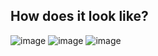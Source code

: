 ## How does it look like?

![image](https://user-images.githubusercontent.com/76411405/135789783-8d69c6eb-f039-4186-b264-2995d47949a2.png)
![image](https://user-images.githubusercontent.com/76411405/135789843-38a35f0d-3f40-4f40-8e01-62fd1368425f.png)
![image](https://user-images.githubusercontent.com/76411405/135789888-611f2984-b00d-4195-b2ewd4a-02ea62321ee8.png)
